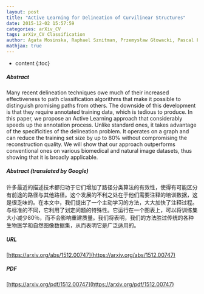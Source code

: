 ```yaml
---
layout: post
title: "Active Learning for Delineation of Curvilinear Structures"
date: 2015-12-02 15:57:59
categories: arXiv_CV
tags: arXiv_CV Classification
author: Agata Mosinska, Raphael Sznitman, Przemysław Głowacki, Pascal Fua
mathjax: true
---
```


* content
{:toc}

##### Abstract
Many recent delineation techniques owe much of their increased effectiveness to path classification algorithms that make it possible to distinguish promising paths from others. The downside of this development is that they require annotated training data, which is tedious to produce. In this paper, we propose an Active Learning approach that considerably speeds up the annotation process. Unlike standard ones, it takes advantage of the specificities of the delineation problem. It operates on a graph and can reduce the training set size by up to 80% without compromising the reconstruction quality. We will show that our approach outperforms conventional ones on various biomedical and natural image datasets, thus showing that it is broadly applicable.

##### Abstract (translated by Google)
许多最近的描述技术都归功于它们增加了路径分类算法的有效性，使得有可能区分有前途的路径与其他路径。这个发展的不利之处在于他们需要注释的培训数据，这是很乏味的。在本文中，我们提出了一个主动学习的方法，大大加快了注释过程。与标准的不同，它利用了划定问题的特殊性。它运行在一个图表上，可以将训练集大小减少80％，而不会影响重建质量。我们将表明，我们的方法胜过传统的各种生物医学和自然图像数据集，从而表明它是广泛适用的。

##### URL
[https://arxiv.org/abs/1512.00747](https://arxiv.org/abs/1512.00747)

##### PDF
[https://arxiv.org/pdf/1512.00747](https://arxiv.org/pdf/1512.00747)

